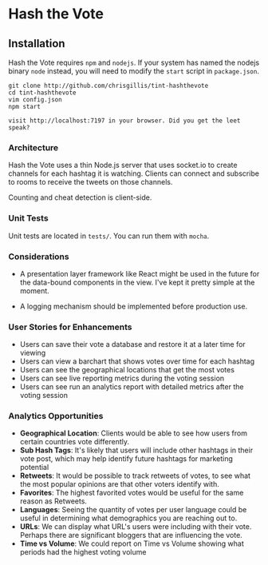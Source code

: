 # Hash the Vote

## Installation

Hash the Vote requires `npm` and `nodejs`. If your system has named the nodejs binary `node` instead, you will need to modify the `start` script in `package.json`.

```
git clone http://github.com/chrisgillis/tint-hashthevote
cd tint-hashthevote
vim config.json
npm start

visit http://localhost:7197 in your browser. Did you get the leet speak?
```

### Architecture

Hash the Vote uses a thin Node.js server that uses socket.io to create channels for each hashtag it is watching. Clients can connect and subscribe to rooms to receive the tweets on those channels.

Counting and cheat detection is client-side.

### Unit Tests

Unit tests are located in `tests/`. You can run them with `mocha`.

### Considerations

* A presentation layer framework like React might be used in the future for the 
  data-bound components in the view. I've kept it pretty simple at the moment.

* A logging mechanism should be implemented before production use.


### User Stories for Enhancements

* Users can save their vote a database and restore it at a later time for viewing
* Users can view a barchart that shows votes over time for each hashtag
* Users can see the geographical locations that get the most votes
* Users can see live reporting metrics during the voting session
* Users can see run an analytics report with detailed metrics after the voting session

### Analytics Opportunities

 * __Geographical Location__: Clients would be able to see how users from certain countries vote differently.
 * __Sub Hash Tags__: It's likely that users will include other hashtags in their vote post, which may help identify future hashtags for marketing potential
 * __Retweets__: It would be possible to track retweets of votes, to see what the most popular opinions are that other voters identify with.
 * __Favorites__: The highest favorited votes would be useful for the same reason as Retweets.
 * __Languages__: Seeing the quantity of votes per user language could be useful in determining what demographics you are reaching out to.
 * __URLs__: We can display what URL's users were including with their vote. Perhaps there are significant bloggers that are influencing the vote.
 * __Time vs Volume__: We could report on Time vs Volume showing what periods had the highest voting volume